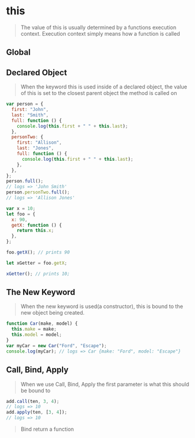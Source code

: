 # this

> The value of this is usually determined by a functions execution context. Execution context simply means how a function is called

## Global

## Declared Object

> When the keyword this is used inside of a declared object, the value of this is set to the closest parent object the method is called on

```javascript
var person = {
  first: "John",
  last: "Smith",
  full: function () {
    console.log(this.first + " " + this.last);
  },
  personTwo: {
    first: "Allison",
    last: "Jones",
    full: function () {
      console.log(this.first + " " + this.last);
    },
  },
};
person.full();
// logs => 'John Smith'
person.personTwo.full();
// logs => 'Allison Jones'

var x = 10;
let foo = {
  x: 90,
  getX: function () {
    return this.x;
  },
};

foo.getX(); // prints 90

let xGetter = foo.getX;

xGetter(); // prints 10;
```

## The New Keyword

> When the new keyword is used(a constructor), this is bound to the new object being created.

```javascript
function Car(make, model) {
  this.make = make;
  this.model = model;
}
var myCar = new Car("Ford", "Escape");
console.log(myCar); // logs => Car {make: "Ford", model: "Escape"}
```

## Call, Bind, Apply

> When we use Call, Bind, Apply the first parameter is what this should be bound to

```javascript
add.call(ten, 3, 4);
// logs => 10
add.apply(ten, [3, 4]);
// logs => 10
```

> Bind return a function
